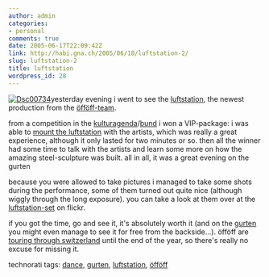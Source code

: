 ```yaml
---
author: admin
categories:
- personal
comments: true
date: 2005-06-17T22:09:42Z
link: http://habi.gna.ch/2005/06/18/luftstation-2/
slug: luftstation-2
title: luftstation
wordpress_id: 28
---
```


[![Dsc00734](http://habi.gna.ch/blog/images/DSC00734-tm.jpg)](http://habi.gna.ch/blog/images/DSC00734.jpg)yesterday evening i went to see the [luftstation](http://oeffoeff.ch/projects/luftstation.php), the newest production from the [öfföff-team](http://oeffoeff.ch/).
  
from a competition in the [kulturagenda](http://www.kulturagenda.be/)/[bund](http://www.espace.ch/page_162.html) i won a VIP-package: i was able to [mount the luftstation](http://www.flickr.com/photos/habi/19942736/in/set-467068/) with the artists, which was really a great experience, although it only lasted for two minutes or so. then all the winner had some time to talk with the artists and learn some more on how the amazing steel-sculpture was built. all in all, it was a great evening on the gurten



because you were allowed to take pictures i managed to take some shots during the performance, some of them turned out quite nice (although wiggly through the long exposure). you can take a look at them over at the [luftstation-set](http://www.flickr.com/photos/habi/sets/467068/) on flickr.



if you got the time, go and see it, it's absolutely worth it (and on the [gurten](http://www.gurtenpark.ch/gurten) you might even manage to see it for free from the backside...). öfföff are [touring through switzerland](http://oeffoeff.ch/dates/termine.php) until the end of the year, so there's really no excuse for missing it.


technorati tags: [dance](http://technorati.com/tag/dance), [gurten](http://technorati.com/tag/gurten), [luftstation](http://technorati.com/tag/luftstation), [öfföff](http://technorati.com/tag/öfföff)
